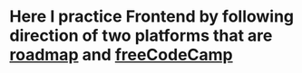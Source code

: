 
# Here I practice Frontend by following direction of two platforms that are [roadmap](https://roadmap.sh/frontend/projects) and [freeCodeCamp](https://www.freecodecamp.org/learn/)
